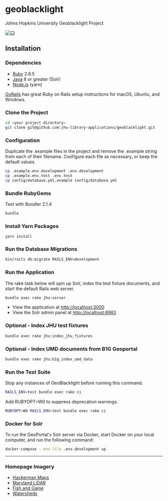 # geoblacklight
Johns Hopkins University Geoblacklight Project

[![CI](https://github.com/jhu-library-applications/geoblacklight/actions/workflows/ci.yml/badge.svg)](https://github.com/jhu-library-applications/geoblacklight/actions/workflows/ci.yml)

## Installation

### Dependencies

* [Ruby](https://www.ruby-lang.org/en/) 2.6.5
* [Java](https://www.java.com/en/) 8 or greater (Solr)
* [Node.js](https://nodejs.org/en/) (yarn)

[GoRails](https://gorails.com/setup) has great Ruby on Rails setup instructions for macOS, Ubuntu, and Windows.

### Clone the Project

```bash
cd <your project directory>
git clone git@github.com:jhu-library-applications/geoblacklight.git
```

### Configuration

Duplicate the .example files in the project and remove the .example string from each of their filename. Configure each file as necessary, or keep the default values.

```bash
cp .example.env.development .env.development  
cp .example.env.test .env.test  
cp config/database.yml.example config/database.yml
```

### Bundle RubyGems

Test with Bundler 2.1.4

```bash
bundle
```

### Install Yarn Packages

```
yarn install
```

### Run the Database Migrations

```bash
bin/rails db:migrate RAILS_ENV=development
```

### Run the Application

The rake task below will spin up Solr, index the test fixture documents, and start the default Rails web server.

```bash
bundle exec rake jhu:server
```

* View the application at [http://localhost:3000](http://localhost:3000)
* View the Solr admin panel at [http://localhost:8983](http://localhost:8983)

### Optional - Index JHU test fixtures

```bash
bundle exec rake jhu:index_jhu_fixtures
```

### Optional - Index UMD documents from B1G Geoportal

```bash
bundle exec rake jhu:b1g_index_umd_data
```

### Run the Test Suite

Stop any instances of GeoBlacklight before running this command.

```bash
RAILS_ENV=test bundle exec rake ci
```

Add RUBYOPT=W0 to suppress deprecation warnings.

```bash
RUBYOPT=W0 RAILS_ENV=test bundle exec rake ci
```

### Docker for Solr

To run the GeoPortal's Solr server via Docker, start Docker on your local computer, and run the following command:

```bash
docker-compose --env-file .env.development up
```

----

### Homepage Imagery

* [Hackerman Maps](https://hub.jhu.edu/2019/02/27/koot-maps-hackerman/)
* [Maryland LiDAR](https://geo.btaa.org/catalog/33e12797d4c846bd808fbe0239574040)
* [Fish and Game](https://geo.btaa.org/catalog/93299141-4daa-4091-9b25-7903dbf1ef8d)
* [Watersheds](https://geo.btaa.org/catalog/d892d304-3890-4ee5-8128-f72007db0ed1)
